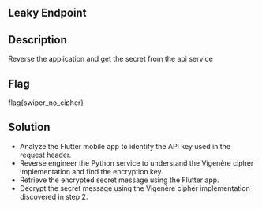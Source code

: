 ## Leaky Endpoint

## Description
Reverse the application and get the secret from the api service

## Flag
flag{swiper_no_cipher}

## Solution
- Analyze the Flutter mobile app to identify the API key used in the request header.
- Reverse engineer the Python service to understand the Vigenère cipher implementation and find the encryption key.
- Retrieve the encrypted secret message using the Flutter app.
- Decrypt the secret message using the Vigenère cipher implementation discovered in step 2.
